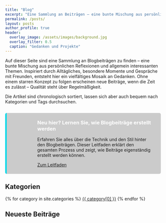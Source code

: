 ```yaml
---
title: "Blog"
excerpt: "Eine Sammlung an Beiträgen – eine bunte Mischung aus persönlichen Reflexionen, interessanten Themen, Projekten und alles was sonst noch bewegt."
permalink: /posts/
layout: posts
author_profile: true
header:
  overlay_image: /assets/images/background.jpg
  overlay_filter: 0.5
  caption: "Gedanken und Projekte"
---
```


Auf dieser Seite sind eine Sammlung an Blogbeiträgen zu finden – eine bunte Mischung aus persönlichen Reflexionen und allgemein interessanten Themen. Inspiriert durch Alltägliches, besondere Momente und Gespräche mit Freunden, entsteht hier ein vielfältiges Mosaik an Gedanken. Ohne einem starren Konzept zu folgen erscheinen neue Beiträge, wenn die Zeit es zulässt – Qualität steht über Regelmäßigkeit.

Die Artikel sind chronologisch sortiert, lassen sich aber auch bequem nach Kategorien und Tags durchsuchen.

<div class="notice--info feature-box" style="padding: 1.5em; margin: 2em 0; border-radius: 5px; display: flex; align-items: center; background-color: rgba(0, 0, 0, 0.2); border-left: 5px solid #05d9e8;">
  <div style="flex: 0 0 64px; margin-right: 1em;">
    <i class="fas fa-file-alt" style="font-size: 3em; color: #05d9e8;"></i>
  </div>
  <div>
    <h3 style="margin-top: 0; color: #ffffff;">Neu hier? Lernen Sie, wie Blogbeiträge erstellt werden</h3>
    <p>Erfahren Sie alles über die Technik und den Stil hinter den Blogbeiträgen. Dieser Leitfaden erklärt den gesamten Prozess und zeigt, wie Beiträge eigenständig erstellt werden können.</p>
    <a href="{{ site.baseurl }}{% post_url 2025-03-04-blogbeitrag-erstellen %}" class="btn notice--info" >Zum Leitfaden <i class="fas fa-arrow-right"></i></a>
  </div>
</div>

## Kategorien

<div class="category-buttons">
  {% for category in site.categories %}
    <a href="{{ site.baseurl }}/categories/#{{ category[0] | slugify }}" class="btn btn--primary">{{ category[0] }}</a>
  {% endfor %}
</div>

## Neueste Beiträge